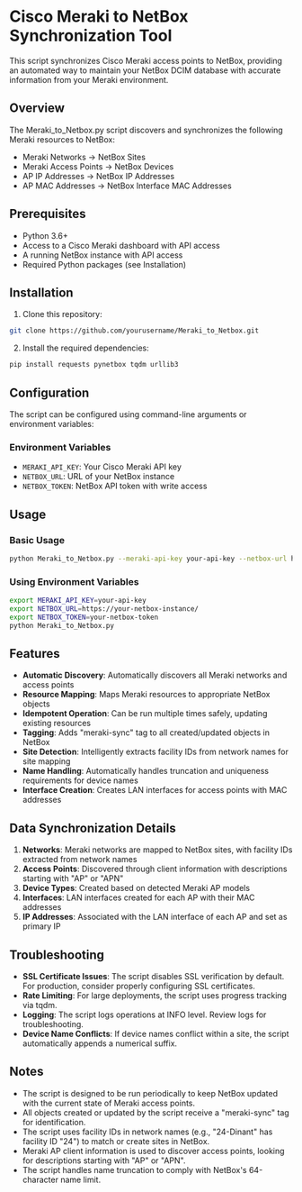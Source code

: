 # Cisco Meraki to NetBox Synchronization Tool

This script synchronizes Cisco Meraki access points to NetBox, providing an automated way to maintain your NetBox DCIM database with accurate information from your Meraki environment.

## Overview

The Meraki_to_Netbox.py script discovers and synchronizes the following Meraki resources to NetBox:
- Meraki Networks → NetBox Sites
- Meraki Access Points → NetBox Devices
- AP IP Addresses → NetBox IP Addresses
- AP MAC Addresses → NetBox Interface MAC Addresses

## Prerequisites

- Python 3.6+
- Access to a Cisco Meraki dashboard with API access
- A running NetBox instance with API access
- Required Python packages (see Installation)

## Installation

1. Clone this repository:
```bash
git clone https://github.com/yourusername/Meraki_to_Netbox.git
```

2. Install the required dependencies:
```bash
pip install requests pynetbox tqdm urllib3
```

## Configuration

The script can be configured using command-line arguments or environment variables:

### Environment Variables
- `MERAKI_API_KEY`: Your Cisco Meraki API key
- `NETBOX_URL`: URL of your NetBox instance
- `NETBOX_TOKEN`: NetBox API token with write access

## Usage

### Basic Usage
```bash
python Meraki_to_Netbox.py --meraki-api-key your-api-key --netbox-url https://your-netbox-instance/ --netbox-token your-netbox-token
```

### Using Environment Variables
```bash
export MERAKI_API_KEY=your-api-key
export NETBOX_URL=https://your-netbox-instance/
export NETBOX_TOKEN=your-netbox-token
python Meraki_to_Netbox.py
```

## Features

- **Automatic Discovery**: Automatically discovers all Meraki networks and access points
- **Resource Mapping**: Maps Meraki resources to appropriate NetBox objects
- **Idempotent Operation**: Can be run multiple times safely, updating existing resources
- **Tagging**: Adds "meraki-sync" tag to all created/updated objects in NetBox
- **Site Detection**: Intelligently extracts facility IDs from network names for site mapping
- **Name Handling**: Automatically handles truncation and uniqueness requirements for device names
- **Interface Creation**: Creates LAN interfaces for access points with MAC addresses

## Data Synchronization Details

1. **Networks**: Meraki networks are mapped to NetBox sites, with facility IDs extracted from network names
2. **Access Points**: Discovered through client information with descriptions starting with "AP" or "APN"
3. **Device Types**: Created based on detected Meraki AP models
4. **Interfaces**: LAN interfaces created for each AP with their MAC addresses
5. **IP Addresses**: Associated with the LAN interface of each AP and set as primary IP

## Troubleshooting

- **SSL Certificate Issues**: The script disables SSL verification by default. For production, consider properly configuring SSL certificates.
- **Rate Limiting**: For large deployments, the script uses progress tracking via tqdm.
- **Logging**: The script logs operations at INFO level. Review logs for troubleshooting.
- **Device Name Conflicts**: If device names conflict within a site, the script automatically appends a numerical suffix.

## Notes

- The script is designed to be run periodically to keep NetBox updated with the current state of Meraki access points.
- All objects created or updated by the script receive a "meraki-sync" tag for identification.
- The script uses facility IDs in network names (e.g., "24-Dinant" has facility ID "24") to match or create sites in NetBox.
- Meraki AP client information is used to discover access points, looking for descriptions starting with "AP" or "APN".
- The script handles name truncation to comply with NetBox's 64-character name limit.
